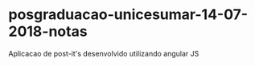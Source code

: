 # posgraduacao-unicesumar-14-07-2018-notas
Aplicacao de post-it's desenvolvido utilizando angular JS

